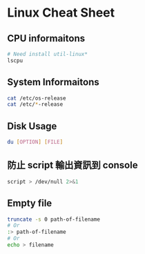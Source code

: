 # Linux Cheat Sheet

## CPU informaitons

```sh
# Need install util-linux*
lscpu
```

## System Informaitons

```sh
cat /etc/os-release
cat /etc/*-release
```

## Disk Usage

```sh
du [OPTION] [FILE]
```

## 防止 script 輸出資訊到 console

```sh
script > /dev/null 2>&1
```

## Empty file

```sh
truncate -s 0 path-of-filename
# Or
:> path-of-filename
# Or
echo > filename
```
